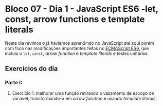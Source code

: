 # Bloco 07 - Dia 1 - JavaScript ES6 -let, const, arrow functions e template literals

Neste dia revimos o já havíamos aprendindo no JavaScript até aqui porém com foco nas modificações importantes feitas no [ECMAScript ES6](https://www.w3schools.com/js/js_es6.asp), que incluiu o `let`, `const`, *arrow function* e *template literals* e testes unitários. 

## Exercícios do dia

### Parte I:
1. Exercício 1: melhorar uma função retirando o vazamento de escopo de variável, transformando-a em *arrow function* e usando *template literals*;